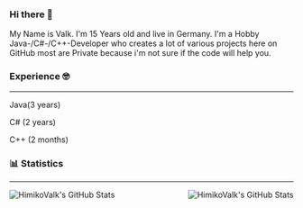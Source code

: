 ### Hi there 👋

My Name is Valk. 
I'm 15 Years old and live in Germany. 
I'm a Hobby Java-/C#-/C++-Developer who creates a lot of various projects here on GitHub most are Private because i'm not sure if the code will help you. 

### Experience 🤓

---
Java(3 years) 

C# (2 years) 

C++ (2 months)  



### 📊 Statistics

---
<img align="left" alt = "HimikoValk's GitHub Stats" src= "https://github-readme-stats.vercel.app/api?username=HimikoValk"/>
<img align="right" alt = "HimikoValk's GitHub Stats" src= "https://github-readme-stats.vercel.app/api/top-langs/?username=HimikoValk&exclude_repo=github-readme-stats,HimikoValk.github.io"/>

